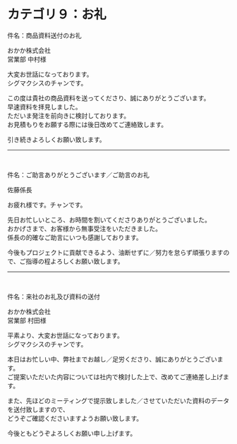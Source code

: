 <h1>カテゴリ９：お礼</h1>

件名：商品資料送付のお礼

おかか株式会社<br>
営業部  中村様

大変お世話になっております。<br>
シグマクシスのチャンです。

この度は貴社の商品資料を送ってくださり、誠にありがとうございます。<br>
早速資料を拝見しました。<br>
ただいま発注を前向きに検討しております。<br>
お見積もりをお願する際には後日改めてご連絡致します。

引き続きよろしくお願い致します。<br>

---

<br>

件名：ご助言ありがとうございます／ご助言のお礼

佐藤係長

お疲れ様です。チャンです。

先日お忙しいところ、お時間を割いてくださりありがとうございました。<br>
おかげさまで、お客様から無事受注をいただきました。<br>
係長の的確なご助言にいつも感謝しております。

今後もプロジェクトに貢献できるよう、油断せずに／努力を怠らず頑張りますので、ご指導の程よろしくお願い致します。

---

<br>

件名：来社のお礼及び資料の送付

おかか株式会社<br>
営業部  村田様

平素より、大変お世話になっております。<br>
シグマクシスのチャンです。

本日はお忙しい中、弊社までお越し／足労くださり、誠にありがとうございます。<br>
ご提案いただいた内容については社内で検討した上で、改めてご連絡差し上げます。

また、先ほどのミーティングで提示致しました／させていただいた資料のデータを送付致しますので、<br>
どうぞご確認くださいますようお願い致します。

今後ともどうぞよろしくお願い申し上げます。